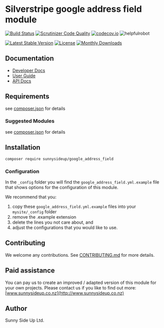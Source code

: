 # Silverstripe google address field module
[![Build Status](https://travis-ci.org/sunnysideup/silverstripe-google_address_field.svg?branch=master)](https://travis-ci.org/sunnysideup/silverstripe-google_address_field)
[![Scrutinizer Code Quality](https://scrutinizer-ci.com/g/sunnysideup/silverstripe-google_address_field/badges/quality-score.png?b=master)](https://scrutinizer-ci.com/g/sunnysideup/silverstripe-google_address_field/?branch=master)
[![codecov.io](https://codecov.io/github/sunnysideup/silverstripe-google_address_field/coverage.svg?branch=master)](https://codecov.io/github/sunnysideup/silverstripe-google_address_field?branch=master)
![helpfulrobot](https://helpfulrobot.io/sunnysideup/google_address_field/badge)

[![Latest Stable Version](https://poser.pugx.org/sunnysideup/google_address_field/version)](https://packagist.org/packages/sunnysideup/google_address_field)
[![License](https://poser.pugx.org/sunnysideup/google_address_field/license)](https://packagist.org/packages/sunnysideup/google_address_field)
[![Monthly Downloads](https://poser.pugx.org/sunnysideup/google_address_field/d/monthly)](https://packagist.org/packages/sunnysideup/google_address_field)


## Documentation



 * [Developer Docs](docs/en/INDEX.md)
 * [User Guide](docs/en/userguide.md)
 * [API Docs](http://docs.ssmods.com/sunnysideup/google_address_field)

## Requirements



see [composer.json](composer.json) for details

### Suggested Modules



see [composer.json](composer.json) for details


## Installation


```
composer require sunnysideup/google_address_field
```

### Configuration



In the `_config` folder you will find the `google_address_field.yml.example`
file that shows options for the configuration of this module.

We recommend that you:

  1. copy these `google_address_field.yml.example` files into your
`mysite/_config` folder
  2. remove the .example extension
  3. delete the lines you not care about, and
  4. adjust the configurations that you would like to use.


## Contributing



We welcome any contributions. See [CONTRIBUTING.md](CONTRIBUTING.md) for more details.

## Paid assistance



You can pay us to create an improved / adapted version of this module for your own projects.  Please contact us if you like to find out more: [www.sunnysideup.co.nz](http://www.sunnysideup.co.nz)

## Author



Sunny Side Up Ltd.
